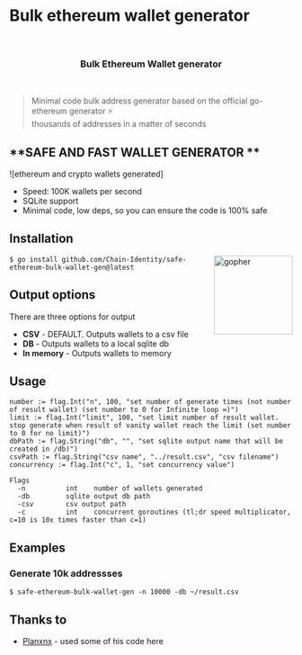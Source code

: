 # Bulk ethereum wallet generator

<br>
<h3 align="center">
  Bulk Ethereum Wallet generator
</h3>
<br/>


> Minimal code bulk address generator based on the official go-ethereum generator ⚡️ <br> thousands of addresses in a matter of seconds

## **SAFE AND FAST WALLET GENERATOR **

![ethereum and crypto wallets generated] 

- Speed: 100K wallets per second
- SQLite support
- Minimal code, low deps, so you can ensure the code is 100% safe


## Installation

<img  align="right" src="https://user-images.githubusercontent.com/37617738/120122855-b1cb0800-c1d5-11eb-9502-8d64bb275337.png" height="140" alt="gopher" />

```console
$ go install github.com/Chain-Identity/safe-ethereum-bulk-wallet-gen@latest
```

## Output options

There are three options for output

- **CSV** - DEFAULT. Outputs wallets to a csv file 
- **DB** - Outputs wallets to a local sqlite db
- **In memory** - Outputs wallets to memory

## Usage
	number := flag.Int("n", 100, "set number of generate times (not number of result wallet) (set number to 0 for Infinite loop ∞)")
	limit := flag.Int("limit", 100, "set limit number of result wallet. stop generate when result of vanity wallet reach the limit (set number to 0 for no limit)")
	dbPath := flag.String("db", "", "set sqlite output name that will be created in /db)")
	csvPath := flag.String("csv name", "../result.csv", "csv filename")
	concurrency := flag.Int("c", 1, "set concurrency value")
```console
Flags
  -n          int    number of wallets generated
  -db         sqlite output db path
  -csv        csv output path
  -c          int    concurrent goroutines (tl;dr speed multiplicator, c=10 is 10x times faster than c=1)
```

## Examples

### **Generate 10k addressses**

```console
$ safe-ethereum-bulk-wallet-gen -n 10000 -db ~/result.csv
```

## Thanks to

- [Planxnx](https://github.com/Planxnx/) - used some of his code here
